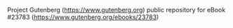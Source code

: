 Project Gutenberg (https://www.gutenberg.org) public repository for eBook #23783 (https://www.gutenberg.org/ebooks/23783)
